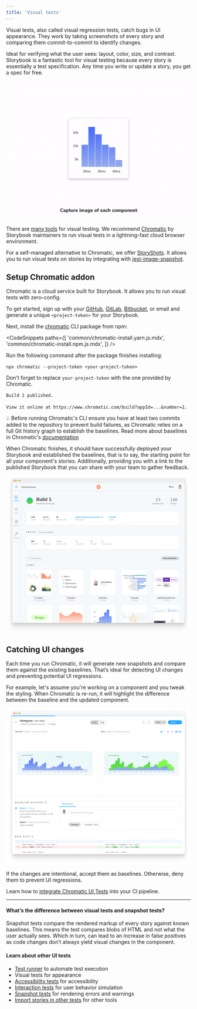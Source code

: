 ```yaml
---
title: 'Visual tests'
---
```


Visual tests, also called visual regression tests, catch bugs in UI appearance. They work by taking screenshots of every story and comparing them commit-to-commit to identify changes.

Ideal for verifying what the user sees: layout, color, size, and contrast. Storybook is a fantastic tool for visual testing because every story is essentially a test specification. Any time you write or update a story, you get a spec for free.

![Visually testing a component in Storybook](./component-visual-testing.gif)

There are [many tools](https://github.com/mojoaxel/awesome-regression-testing) for visual testing. We recommend [Chromatic](https://www.chromatic.com) by Storybook maintainers to run visual tests in a lightning-fast cloud browser environment.

For a self-managed alternative to Chromatic, we offer [StoryShots](https://github.com/storybookjs/storybook/tree/main/addons/storyshots). It allows you to run visual tests on stories by integrating with [jest-image-snapshot](https://github.com/storybookjs/storybook/tree/main/addons/storyshots/storyshots-puppeteer#imagesnapshots).

## Setup Chromatic addon

Chromatic is a cloud service built for Storybook. It allows you to run visual tests with zero-config.

To get started, sign up with your [GitHub](https://github.com/), [GitLab](https://about.gitlab.com/), [Bitbucket](https://bitbucket.org/), or email and generate a unique `<project-token>` for your Storybook.

Next, install the [chromatic](https://www.npmjs.com/package/chromatic) CLI package from npm:

<!-- prettier-ignore-start -->

<CodeSnippets
  paths={[
    'common/chromatic-install.yarn.js.mdx',
    'common/chromatic-install.npm.js.mdx',
  ]}
/>

<!-- prettier-ignore-end -->



Run the following command after the package finishes installing:

```shell
npx chromatic --project-token <your-project-token>
```

<div class="aside">
 
 Don't forget to replace `your-project-token` with the one provided by Chromatic.
 
</div>

```shell
Build 1 published.

View it online at https://www.chromatic.com/build?appId=...&number=1.
```

<div class="aside">
💡 Before running Chromatic's CLI ensure you have at least two commits added to the repository to prevent build failures, as Chromatic relies on a full Git history graph to establish the baselines. Read more about baselines in Chromatic's <a href="https://www.chromatic.com/docs/branching-and-baselines"> documentation</a>
</div>

When Chromatic finishes, it should have successfully deployed your Storybook and established the baselines, that is to say, the starting point for all your component's stories. Additionally, providing you with a link to the published Storybook that you can share with your team to gather feedback.

![Chromatic project first build](./chromatic-first-build-optimized.png)

## Catching UI changes

Each time you run Chromatic, it will generate new snapshots and compare them against the existing baselines. That’s ideal for detecting UI changes and preventing potential UI regressions.

For example, let's assume you're working on a component and you tweak the styling. When Chromatic is re-run, it will highlight the difference between the baseline and the updated component.

![Chromatic project second build](./chromatic-second-build-optimized.png)

If the changes are intentional, accept them as baselines. Otherwise, deny them to prevent UI regressions.

Learn how to [integrate Chromatic UI Tests](https://www.chromatic.com/docs/) into your CI pipeline.

---

#### What’s the difference between visual tests and snapshot tests?

Snapshot tests compare the rendered markup of every story against known baselines. This means the test compares blobs of HTML and not what the user actually sees. Which in turn, can lead to an increase in false positives as code changes don’t always yield visual changes in the component.

#### Learn about other UI tests

- [Test runner](./test-runner.md) to automate test execution
- Visual tests for appearance
- [Accessibility tests](./accessibility-testing.md) for accessibility
- [Interaction tests](./interaction-testing.md) for user behavior simulation
- [Snapshot tests](./snapshot-testing.md) for rendering errors and warnings
- [Import stories in other tests](./importing-stories-in-tests.md) for other tools